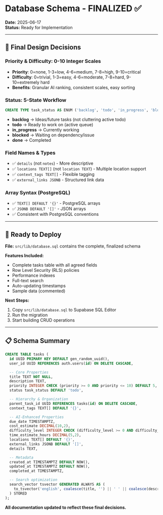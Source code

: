 # Database Schema - FINALIZED ✅

**Date:** 2025-06-17  
**Status:** Ready for Implementation

---

## 🎯 **Final Design Decisions**

### **Priority & Difficulty: 0-10 Integer Scales**

- **Priority**: 0=none, 1-3=low, 4-6=medium, 7-8=high, 9-10=critical
- **Difficulty**: 0=trivial, 1-3=easy, 4-6=moderate, 7-8=hard, 9-10=extremely hard
- **Benefits**: Granular AI ranking, consistent scales, easy sorting

### **Status: 5-State Workflow**

```sql
CREATE TYPE task_status AS ENUM ('backlog', 'todo', 'in_progress', 'blocked', 'done');
```

- **backlog** → Ideas/future tasks (not cluttering active todo)
- **todo** → Ready to work on (active queue)
- **in_progress** → Currently working
- **blocked** → Waiting on dependency/issue
- **done** → Completed

### **Field Names & Types**

- ✅ `details` (not `notes`) - More descriptive
- ✅ `locations TEXT[]` (not `location TEXT`) - Multiple location support
- ✅ `context_tags TEXT[]` - Flexible tagging
- ✅ `external_links JSONB` - Structured link data

### **Array Syntax (PostgreSQL)**

- ✅ `TEXT[] DEFAULT '{}'` - PostgreSQL arrays
- ✅ `JSONB DEFAULT '[]'` - JSON arrays
- ✅ Consistent with PostgreSQL conventions

---

## 🚀 **Ready to Deploy**

**File:** `src/lib/database.sql` contains the complete, finalized schema

**Features Included:**

- Complete tasks table with all agreed fields
- Row Level Security (RLS) policies
- Performance indexes
- Full-text search
- Auto-updating timestamps
- Sample data (commented)

**Next Steps:**

1. Copy `src/lib/database.sql` to Supabase SQL Editor
2. Run the migration
3. Start building CRUD operations

---

## 📋 **Schema Summary**

```sql
CREATE TABLE tasks (
  id UUID PRIMARY KEY DEFAULT gen_random_uuid(),
  user_id UUID REFERENCES auth.users(id) ON DELETE CASCADE,

  -- Core Properties
  title TEXT NOT NULL,
  description TEXT,
  priority INTEGER CHECK (priority >= 0 AND priority <= 10) DEFAULT 5,
  status task_status DEFAULT 'todo',

  -- Hierarchy & Organization
  parent_task_id UUID REFERENCES tasks(id) ON DELETE CASCADE,
  context_tags TEXT[] DEFAULT '{}',

  -- AI-Enhanced Properties
  due_date TIMESTAMPTZ,
  cost_estimate DECIMAL(10,2),
  difficulty_level INTEGER CHECK (difficulty_level >= 0 AND difficulty_level <= 10) DEFAULT 5,
  time_estimate_hours DECIMAL(5,2),
  locations TEXT[] DEFAULT '{}',
  external_links JSONB DEFAULT '[]',
  details TEXT,

  -- Metadata
  created_at TIMESTAMPTZ DEFAULT NOW(),
  updated_at TIMESTAMPTZ DEFAULT NOW(),
  completed_at TIMESTAMPTZ,

  -- Search optimization
  search_vector tsvector GENERATED ALWAYS AS (
    to_tsvector('english', coalesce(title, '') || ' ' || coalesce(description, '') || ' ' || coalesce(details, ''))
  ) STORED
);
```

**All documentation updated to reflect these final decisions.**
